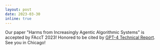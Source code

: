 ```yaml
---
layout: post
date: 2023-03-30
inline: true
---
```


Our paper "Harms from Increasingly Agentic Algorithmic Systems" is accepted by FAccT 2023! Honored to be cited by [GPT-4 Technical Report](https://openai.com/research/gpt-4). See you in Chicago!